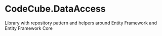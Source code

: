 # CodeCube.DataAccess
Library with repository pattern and helpers around Entity Framework and Entity Framework Core
